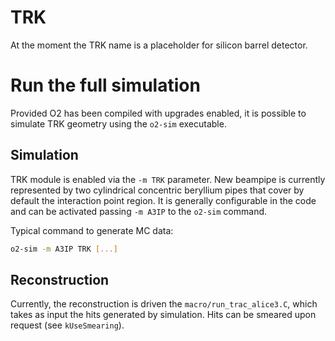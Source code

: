 <!-- doxy
\page refDetectorsUpgradesALICE3TRK UpgradesTRK
/doxy -->

# TRK
At the moment the TRK name is a placeholder for silicon barrel detector.

# Run the full simulation
Provided O2 has been compiled with upgrades enabled, it is possible to simulate TRK geometry using the `o2-sim` executable.

## Simulation
TRK module is enabled via the `-m TRK` parameter.
New beampipe is currently represented by two cylindrical concentric beryllium pipes that cover by default the interaction point region.
It is generally configurable in the code and can be activated passing `-m A3IP` to the `o2-sim` command.

Typical command to generate MC data:
```bash
o2-sim -m A3IP TRK [...]
```

## Reconstruction
Currently, the reconstruction is driven the `macro/run_trac_alice3.C`, which takes as input the hits generated by simulation. Hits can be smeared upon request (see `kUseSmearing`).
